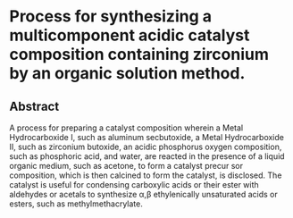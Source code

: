 # Process for synthesizing a multicomponent acidic catalyst composition containing zirconium by an organic solution method.

## Abstract
A process for preparing a catalyst composition wherein a Metal Hydrocarboxide I, such as aluminum secbutoxide, a Metal Hydrocarboxide II, such as zirconium butoxide, an acidic phosphorus oxygen composition, such as phosphoric acid, and water, are reacted in the presence of a liquid organic medium, such as acetone, to form a catalyst precur sor composition, which is then calcined to form the catalyst, is disclosed. The catalyst is useful for condensing carboxylic acids or their ester with aldehydes or acetals to synthesize α,β ethylenically unsaturated acids or esters, such as methylmethacrylate.